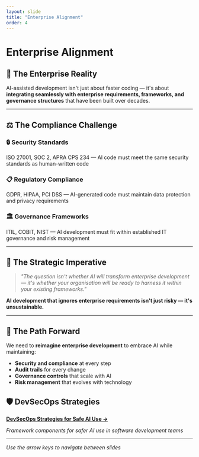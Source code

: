 ```yaml
---
layout: slide
title: "Enterprise Alignment"
order: 4
---
```


# Enterprise Alignment

## 🏢 The Enterprise Reality

AI-assisted development isn't just about faster coding — it's about **integrating seamlessly with enterprise requirements, frameworks, and governance structures** that have been built over decades.

---

## ⚖️ The Compliance Challenge

<div class="alignment-challenge">
    <div class="challenge-item">
        <h3>🔒 Security Standards</h3>
        <p>ISO 27001, SOC 2, APRA CPS 234 — AI code must meet the same security standards as human-written code</p>
    </div>
    <div class="challenge-item">
        <h3>📋 Regulatory Compliance</h3>
        <p>GDPR, HIPAA, PCI DSS — AI-generated code must maintain data protection and privacy requirements</p>
    </div>
    <div class="challenge-item">
        <h3>🏛️ Governance Frameworks</h3>
        <p>ITIL, COBIT, NIST — AI development must fit within established IT governance and risk management</p>
    </div>
</div>

---

## 🎯 The Strategic Imperative

> *"The question isn't whether AI will transform enterprise development — it's whether your organisation will be ready to harness it within your existing frameworks."*

**AI development that ignores enterprise requirements isn't just risky — it's unsustainable.**

---

## 🚀 The Path Forward

We need to **reimagine enterprise development** to embrace AI while maintaining:
- **Security and compliance** at every step
- **Audit trails** for every change
- **Governance controls** that scale with AI
- **Risk management** that evolves with technology

## 🛡️ DevSecOps Strategies

[**DevSecOps Strategies for Safe AI Use →**](/slides/04-1-devsecops-strategies.html)

*Framework components for safer AI use in software development teams*

---

*Use the arrow keys to navigate between slides*
